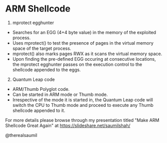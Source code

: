 ARM Shellcode
=============

1. mprotect egghunter

- Searches for an EGG (4+4 byte value) in the memory of the exploited process.
- Uses mprotect() to test the presence of pages in the virtual memory space of the target process.
- mprotect() also marks pages RWX as it scans the virtual memory space.
- Upon finding the pre-defined EGG occuring at consecutive locations, the mprotect egghunter passes on the execution control to the shellcode appended to the eggs.

2. Quantum Leap code

- ARM/Thumb Polyglot code.
- Can be started in ARM mode or Thumb mode.
- Irrespective of the mode it is started in, the Quantum Leap code will switch the CPU to Thumb mode and proceed to execute any Thumb shellcode appended to it.

For more details please browse through my presentation titled "Make ARM Shellcode Great Again" at https://slideshare.net/saumilshah/

@therealsaumil

